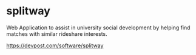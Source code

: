 # splitway
Web Application to assist in university social development by helping find matches with similar rideshare interests.

https://devpost.com/software/splitway